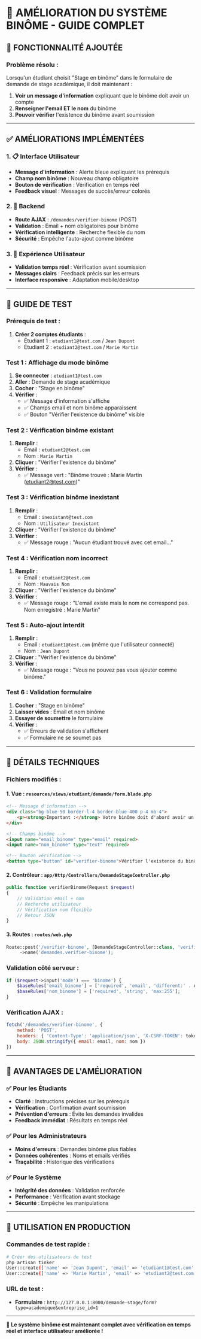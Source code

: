 # 👥 AMÉLIORATION DU SYSTÈME BINÔME - GUIDE COMPLET

## 🎯 **FONCTIONNALITÉ AJOUTÉE**

### **Problème résolu :**
Lorsqu'un étudiant choisit "Stage en binôme" dans le formulaire de demande de stage académique, il doit maintenant :
1. **Voir un message d'information** expliquant que le binôme doit avoir un compte
2. **Renseigner l'email ET le nom** du binôme
3. **Pouvoir vérifier** l'existence du binôme avant soumission

---

## ✅ **AMÉLIORATIONS IMPLÉMENTÉES**

### **1. 📋 Interface Utilisateur**
- **Message d'information** : Alerte bleue expliquant les prérequis
- **Champ nom binôme** : Nouveau champ obligatoire
- **Bouton de vérification** : Vérification en temps réel
- **Feedback visuel** : Messages de succès/erreur colorés

### **2. 🔧 Backend**
- **Route AJAX** : `/demandes/verifier-binome` (POST)
- **Validation** : Email + nom obligatoires pour binôme
- **Vérification intelligente** : Recherche flexible du nom
- **Sécurité** : Empêche l'auto-ajout comme binôme

### **3. 🎨 Expérience Utilisateur**
- **Validation temps réel** : Vérification avant soumission
- **Messages clairs** : Feedback précis sur les erreurs
- **Interface responsive** : Adaptation mobile/desktop

---

## 🧪 **GUIDE DE TEST**

### **Prérequis de test :**
1. **Créer 2 comptes étudiants** :
   - Étudiant 1 : `etudiant1@test.com` / `Jean Dupont`
   - Étudiant 2 : `etudiant2@test.com` / `Marie Martin`

### **Test 1 : Affichage du mode binôme**
1. **Se connecter** : `etudiant1@test.com`
2. **Aller** : Demande de stage académique
3. **Cocher** : "Stage en binôme"
4. **Vérifier** :
   - ✅ Message d'information s'affiche
   - ✅ Champs email et nom binôme apparaissent
   - ✅ Bouton "Vérifier l'existence du binôme" visible

### **Test 2 : Vérification binôme existant**
1. **Remplir** :
   - Email : `etudiant2@test.com`
   - Nom : `Marie Martin`
2. **Cliquer** : "Vérifier l'existence du binôme"
3. **Vérifier** :
   - ✅ Message vert : "Binôme trouvé : Marie Martin (etudiant2@test.com)"

### **Test 3 : Vérification binôme inexistant**
1. **Remplir** :
   - Email : `inexistant@test.com`
   - Nom : `Utilisateur Inexistant`
2. **Cliquer** : "Vérifier l'existence du binôme"
3. **Vérifier** :
   - ✅ Message rouge : "Aucun étudiant trouvé avec cet email..."

### **Test 4 : Vérification nom incorrect**
1. **Remplir** :
   - Email : `etudiant2@test.com`
   - Nom : `Mauvais Nom`
2. **Cliquer** : "Vérifier l'existence du binôme"
3. **Vérifier** :
   - ✅ Message rouge : "L'email existe mais le nom ne correspond pas. Nom enregistré : Marie Martin"

### **Test 5 : Auto-ajout interdit**
1. **Remplir** :
   - Email : `etudiant1@test.com` (même que l'utilisateur connecté)
   - Nom : `Jean Dupont`
2. **Cliquer** : "Vérifier l'existence du binôme"
3. **Vérifier** :
   - ✅ Message rouge : "Vous ne pouvez pas vous ajouter comme binôme."

### **Test 6 : Validation formulaire**
1. **Cocher** : "Stage en binôme"
2. **Laisser vides** : Email et nom binôme
3. **Essayer de soumettre** le formulaire
4. **Vérifier** :
   - ✅ Erreurs de validation s'affichent
   - ✅ Formulaire ne se soumet pas

---

## 🔧 **DÉTAILS TECHNIQUES**

### **Fichiers modifiés :**

#### **1. Vue : `resources/views/etudiant/demande/form.blade.php`**
```html
<!-- Message d'information -->
<div class="bg-blue-50 border-l-4 border-blue-400 p-4 mb-4">
    <p><strong>Important :</strong> Votre binôme doit d'abord avoir un compte...</p>
</div>

<!-- Champs binôme -->
<input name="email_binome" type="email" required>
<input name="nom_binome" type="text" required>

<!-- Bouton vérification -->
<button type="button" id="verifier-binome">Vérifier l'existence du binôme</button>
```

#### **2. Contrôleur : `app/Http/Controllers/DemandeStageController.php`**
```php
public function verifierBinome(Request $request)
{
    // Validation email + nom
    // Recherche utilisateur
    // Vérification nom flexible
    // Retour JSON
}
```

#### **3. Routes : `routes/web.php`**
```php
Route::post('/verifier-binome', [DemandeStageController::class, 'verifierBinome'])
     ->name('demandes.verifier-binome');
```

### **Validation côté serveur :**
```php
if ($request->input('mode') === 'binome') {
    $baseRules['email_binome'] = ['required', 'email', 'different:' . Auth::user()->email];
    $baseRules['nom_binome'] = ['required', 'string', 'max:255'];
}
```

### **Vérification AJAX :**
```javascript
fetch('/demandes/verifier-binome', {
    method: 'POST',
    headers: { 'Content-Type': 'application/json', 'X-CSRF-TOKEN': token },
    body: JSON.stringify({ email: email, nom: nom })
})
```

---

## 🎉 **AVANTAGES DE L'AMÉLIORATION**

### **✅ Pour les Étudiants**
- **Clarté** : Instructions précises sur les prérequis
- **Vérification** : Confirmation avant soumission
- **Prévention d'erreurs** : Évite les demandes invalides
- **Feedback immédiat** : Résultats en temps réel

### **✅ Pour les Administrateurs**
- **Moins d'erreurs** : Demandes binôme plus fiables
- **Données cohérentes** : Noms et emails vérifiés
- **Traçabilité** : Historique des vérifications

### **✅ Pour le Système**
- **Intégrité des données** : Validation renforcée
- **Performance** : Vérification avant stockage
- **Sécurité** : Empêche les manipulations

---

## 🚀 **UTILISATION EN PRODUCTION**

### **Commandes de test rapide :**
```bash
# Créer des utilisateurs de test
php artisan tinker
User::create(['name' => 'Jean Dupont', 'email' => 'etudiant1@test.com', 'password' => bcrypt('password'), 'role' => 'etudiant']);
User::create(['name' => 'Marie Martin', 'email' => 'etudiant2@test.com', 'password' => bcrypt('password'), 'role' => 'etudiant']);
```

### **URL de test :**
- **Formulaire** : `http://127.0.0.1:8000/demande-stage/form?type=academique&entreprise_id=1`

---

**🎊 Le système binôme est maintenant complet avec vérification en temps réel et interface utilisateur améliorée !**
